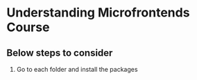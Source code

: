 # Understanding Microfrontends Course

## Below steps to consider
1) Go to each folder and install the packages